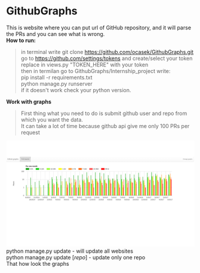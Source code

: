 # GithubGraphs
This is website where you can put url of GitHub repository, and it will parse the PRs and you can see what is wrong.<br/>
<b>How to run:</b>
>in terminal write git clone https://github.com/ocasek/GithubGraphs.git <br/>
go to https://github.com/settings/tokens and create/select your token<br/>
replace in views.py "TOKEN_HERE" with your token<br/>
then in termilan go to GithubGraphs/Internship_project write:<br/>
pip install -r requirements.txt<br/>
python manage.py runserver<br/>
if it doesn't work check your python version.

<b>Work with graphs</b><br>
> First thing what you need to do is submit github user and repo from which you want the data.<br/>
It can take a lot of time because github api give me only 100 PRs per request<br/>

![alt text](img.png)
python manage.py update - will update all websites <br/>
python manage.py update [*repo*] - update only one repo<br/> 
That how look the graphs
